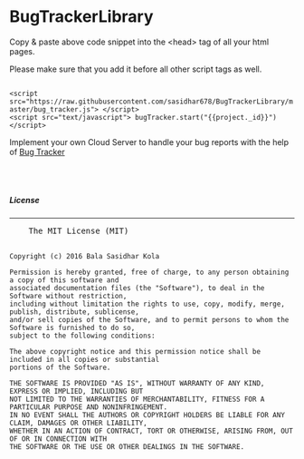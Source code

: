 # BugTrackerLibrary

<p> Copy & paste above code snippet into the &lthead&gt tag of all your html pages. </p>
<p> Please make sure that you add it before all other script tags as well. </p>

<code>
&ltscript src="https://raw.githubusercontent.com/sasidhar678/BugTrackerLibrary/master/bug_tracker.js"&gt &lt/script&gt 
&ltscript src="text/javascript"&gt bugTracker.start("{{project._id}}") &lt/script&gt 
</code>


Implement your own Cloud Server to handle your bug reports with the help of <a href="https://github.com/sasidhar678/BugTracker"> Bug Tracker </a>

<br> <br> 
<h5>License</h5>
<hr>
<pre>
	The MIT License (MIT)
	
	Copyright (c) 2016 Bala Sasidhar Kola
	
	Permission is hereby granted, free of charge, to any person obtaining a copy of this software and 
	associated documentation files (the "Software"), to deal in the Software without restriction, 
	including without limitation the rights to use, copy, modify, merge, publish, distribute, sublicense, 
	and/or sell copies of the Software, and to permit persons to whom the Software is furnished to do so, 
	subject to the following conditions:
	
	The above copyright notice and this permission notice shall be included in all copies or substantial 
	portions of the Software.
	
	THE SOFTWARE IS PROVIDED "AS IS", WITHOUT WARRANTY OF ANY KIND, EXPRESS OR IMPLIED, INCLUDING BUT 
	NOT LIMITED TO THE WARRANTIES OF MERCHANTABILITY, FITNESS FOR A PARTICULAR PURPOSE AND NONINFRINGEMENT. 
	IN NO EVENT SHALL THE AUTHORS OR COPYRIGHT HOLDERS BE LIABLE FOR ANY CLAIM, DAMAGES OR OTHER LIABILITY, 
	WHETHER IN AN ACTION OF CONTRACT, TORT OR OTHERWISE, ARISING FROM, OUT OF OR IN CONNECTION WITH 
	THE SOFTWARE OR THE USE OR OTHER DEALINGS IN THE SOFTWARE.

</pre>
